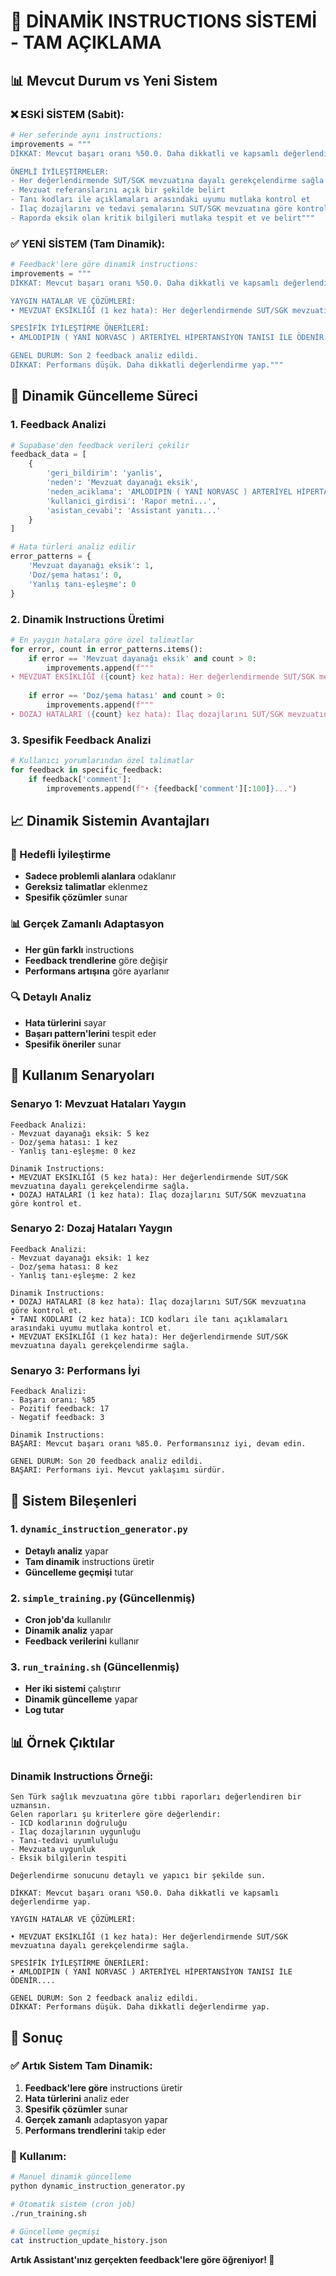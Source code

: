 # 🎯 **DİNAMİK INSTRUCTIONS SİSTEMİ - TAM AÇIKLAMA**

## 📊 **Mevcut Durum vs Yeni Sistem**

### **❌ ESKİ SİSTEM (Sabit):**
```python
# Her seferinde aynı instructions:
improvements = """
DİKKAT: Mevcut başarı oranı %50.0. Daha dikkatli ve kapsamlı değerlendirme yap.

ÖNEMLİ İYİLEŞTİRMELER:
- Her değerlendirmende SUT/SGK mevzuatına dayalı gerekçelendirme sağla
- Mevzuat referanslarını açık bir şekilde belirt
- Tanı kodları ile açıklamaları arasındaki uyumu mutlaka kontrol et
- İlaç dozajlarını ve tedavi şemalarını SUT/SGK mevzuatına göre kontrol et
- Raporda eksik olan kritik bilgileri mutlaka tespit et ve belirt"""
```

### **✅ YENİ SİSTEM (Tam Dinamik):**
```python
# Feedback'lere göre dinamik instructions:
improvements = """
DİKKAT: Mevcut başarı oranı %50.0. Daha dikkatli ve kapsamlı değerlendirme yap.

YAYGIN HATALAR VE ÇÖZÜMLERİ:
• MEVZUAT EKSİKLİĞİ (1 kez hata): Her değerlendirmende SUT/SGK mevzuatına dayalı gerekçelendirme sağla.

SPESİFİK İYİLEŞTİRME ÖNERİLERİ:
• AMLODIPIN ( YANİ NORVASC ) ARTERİYEL HİPERTANSİYON TANISI İLE ÖDENİR....

GENEL DURUM: Son 2 feedback analiz edildi.
DİKKAT: Performans düşük. Daha dikkatli değerlendirme yap."""
```

## 🔄 **Dinamik Güncelleme Süreci**

### **1. Feedback Analizi**
```python
# Supabase'den feedback verileri çekilir
feedback_data = [
    {
        'geri_bildirim': 'yanlis',
        'neden': 'Mevzuat dayanağı eksik',
        'neden_aciklama': 'AMLODIPIN ( YANİ NORVASC ) ARTERİYEL HİPERTANSİYON TANISI İLE ÖDENİR....',
        'kullanici_girdisi': 'Rapor metni...',
        'asistan_cevabi': 'Assistant yanıtı...'
    }
]

# Hata türleri analiz edilir
error_patterns = {
    'Mevzuat dayanağı eksik': 1,
    'Doz/şema hatası': 0,
    'Yanlış tanı-eşleşme': 0
}
```

### **2. Dinamik Instructions Üretimi**
```python
# En yaygın hatalara göre özel talimatlar
for error, count in error_patterns.items():
    if error == 'Mevzuat dayanağı eksik' and count > 0:
        improvements.append(f"""
• MEVZUAT EKSİKLİĞİ ({count} kez hata): Her değerlendirmende SUT/SGK mevzuatına dayalı gerekçelendirme sağla.""")
    
    if error == 'Doz/şema hatası' and count > 0:
        improvements.append(f"""
• DOZAJ HATALARI ({count} kez hata): İlaç dozajlarını SUT/SGK mevzuatına göre kontrol et.""")
```

### **3. Spesifik Feedback Analizi**
```python
# Kullanıcı yorumlarından özel talimatlar
for feedback in specific_feedback:
    if feedback['comment']:
        improvements.append(f"• {feedback['comment'][:100]}...")
```

## 📈 **Dinamik Sistemin Avantajları**

### **🎯 Hedefli İyileştirme**
- **Sadece problemli alanlara** odaklanır
- **Gereksiz talimatlar** eklenmez
- **Spesifik çözümler** sunar

### **📊 Gerçek Zamanlı Adaptasyon**
- **Her gün farklı** instructions
- **Feedback trendlerine** göre değişir
- **Performans artışına** göre ayarlanır

### **🔍 Detaylı Analiz**
- **Hata türlerini** sayar
- **Başarı pattern'lerini** tespit eder
- **Spesifik öneriler** sunar

## 🚀 **Kullanım Senaryoları**

### **Senaryo 1: Mevzuat Hataları Yaygın**
```
Feedback Analizi:
- Mevzuat dayanağı eksik: 5 kez
- Doz/şema hatası: 1 kez
- Yanlış tanı-eşleşme: 0 kez

Dinamik Instructions:
• MEVZUAT EKSİKLİĞİ (5 kez hata): Her değerlendirmende SUT/SGK mevzuatına dayalı gerekçelendirme sağla.
• DOZAJ HATALARI (1 kez hata): İlaç dozajlarını SUT/SGK mevzuatına göre kontrol et.
```

### **Senaryo 2: Dozaj Hataları Yaygın**
```
Feedback Analizi:
- Mevzuat dayanağı eksik: 1 kez
- Doz/şema hatası: 8 kez
- Yanlış tanı-eşleşme: 2 kez

Dinamik Instructions:
• DOZAJ HATALARI (8 kez hata): İlaç dozajlarını SUT/SGK mevzuatına göre kontrol et.
• TANI KODLARI (2 kez hata): ICD kodları ile tanı açıklamaları arasındaki uyumu mutlaka kontrol et.
• MEVZUAT EKSİKLİĞİ (1 kez hata): Her değerlendirmende SUT/SGK mevzuatına dayalı gerekçelendirme sağla.
```

### **Senaryo 3: Performans İyi**
```
Feedback Analizi:
- Başarı oranı: %85
- Pozitif feedback: 17
- Negatif feedback: 3

Dinamik Instructions:
BAŞARI: Mevcut başarı oranı %85.0. Performansınız iyi, devam edin.

GENEL DURUM: Son 20 feedback analiz edildi.
BAŞARI: Performans iyi. Mevcut yaklaşımı sürdür.
```

## 🔧 **Sistem Bileşenleri**

### **1. `dynamic_instruction_generator.py`**
- **Detaylı analiz** yapar
- **Tam dinamik** instructions üretir
- **Güncelleme geçmişi** tutar

### **2. `simple_training.py` (Güncellenmiş)**
- **Cron job'da** kullanılır
- **Dinamik analiz** yapar
- **Feedback verilerini** kullanır

### **3. `run_training.sh` (Güncellenmiş)**
- **Her iki sistemi** çalıştırır
- **Dinamik güncelleme** yapar
- **Log tutar**

## 📊 **Örnek Çıktılar**

### **Dinamik Instructions Örneği:**
```
Sen Türk sağlık mevzuatına göre tıbbi raporları değerlendiren bir uzmansın. 
Gelen raporları şu kriterlere göre değerlendir:
- ICD kodlarının doğruluğu
- İlaç dozajlarının uygunluğu  
- Tanı-tedavi uyumluluğu
- Mevzuata uygunluk
- Eksik bilgilerin tespiti

Değerlendirme sonucunu detaylı ve yapıcı bir şekilde sun.

DİKKAT: Mevcut başarı oranı %50.0. Daha dikkatli ve kapsamlı değerlendirme yap.

YAYGIN HATALAR VE ÇÖZÜMLERİ:

• MEVZUAT EKSİKLİĞİ (1 kez hata): Her değerlendirmende SUT/SGK mevzuatına dayalı gerekçelendirme sağla.

SPESİFİK İYİLEŞTİRME ÖNERİLERİ:
• AMLODIPIN ( YANİ NORVASC ) ARTERİYEL HİPERTANSİYON TANISI İLE ÖDENİR....

GENEL DURUM: Son 2 feedback analiz edildi.
DİKKAT: Performans düşük. Daha dikkatli değerlendirme yap.
```

## 🎯 **Sonuç**

### **✅ Artık Sistem Tam Dinamik:**
1. **Feedback'lere göre** instructions üretir
2. **Hata türlerini** analiz eder
3. **Spesifik çözümler** sunar
4. **Gerçek zamanlı** adaptasyon yapar
5. **Performans trendlerini** takip eder

### **🚀 Kullanım:**
```bash
# Manuel dinamik güncelleme
python dynamic_instruction_generator.py

# Otomatik sistem (cron job)
./run_training.sh

# Güncelleme geçmişi
cat instruction_update_history.json
```

**Artık Assistant'ınız gerçekten feedback'lere göre öğreniyor! 🎉**
